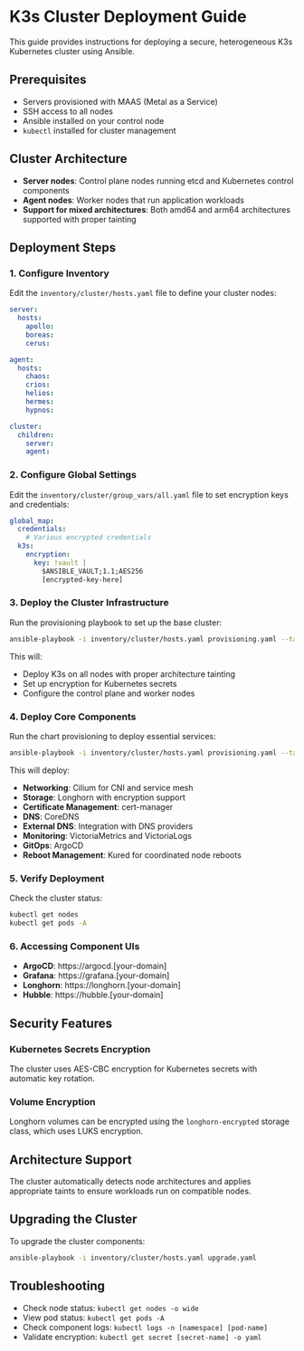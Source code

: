 # K3s Cluster Deployment Guide

This guide provides instructions for deploying a secure, heterogeneous K3s Kubernetes cluster using Ansible.

## Prerequisites

- Servers provisioned with MAAS (Metal as a Service)
- SSH access to all nodes
- Ansible installed on your control node
- `kubectl` installed for cluster management

## Cluster Architecture

- **Server nodes**: Control plane nodes running etcd and Kubernetes control components
- **Agent nodes**: Worker nodes that run application workloads
- **Support for mixed architectures**: Both amd64 and arm64 architectures supported with proper tainting

## Deployment Steps

### 1. Configure Inventory

Edit the `inventory/cluster/hosts.yaml` file to define your cluster nodes:

```yaml
server:
  hosts:
    apollo:
    boreas:
    cerus:

agent:
  hosts:
    chaos:
    crios:
    helios:
    hermes:
    hypnos:

cluster:
  children:
    server:
    agent:
```

### 2. Configure Global Settings

Edit the `inventory/cluster/group_vars/all.yaml` file to set encryption keys and credentials:

```yaml
global_map:
  credentials:
    # Various encrypted credentials
  k3s:
    encryption:
      key: !vault |
        $ANSIBLE_VAULT;1.1;AES256
        [encrypted-key-here]
```

### 3. Deploy the Cluster Infrastructure

Run the provisioning playbook to set up the base cluster:

```bash
ansible-playbook -i inventory/cluster/hosts.yaml provisioning.yaml --tags kubernetes
```

This will:
- Deploy K3s on all nodes with proper architecture tainting
- Set up encryption for Kubernetes secrets
- Configure the control plane and worker nodes

### 4. Deploy Core Components

Run the chart provisioning to deploy essential services:

```bash
ansible-playbook -i inventory/cluster/hosts.yaml provisioning.yaml --tags charts
```

This will deploy:
- **Networking**: Cilium for CNI and service mesh
- **Storage**: Longhorn with encryption support
- **Certificate Management**: cert-manager
- **DNS**: CoreDNS
- **External DNS**: Integration with DNS providers
- **Monitoring**: VictoriaMetrics and VictoriaLogs
- **GitOps**: ArgoCD
- **Reboot Management**: Kured for coordinated node reboots

### 5. Verify Deployment

Check the cluster status:

```bash
kubectl get nodes
kubectl get pods -A
```

### 6. Accessing Component UIs

- **ArgoCD**: https://argocd.[your-domain]
- **Grafana**: https://grafana.[your-domain]
- **Longhorn**: https://longhorn.[your-domain]
- **Hubble**: https://hubble.[your-domain]

## Security Features

### Kubernetes Secrets Encryption

The cluster uses AES-CBC encryption for Kubernetes secrets with automatic key rotation.

### Volume Encryption

Longhorn volumes can be encrypted using the `longhorn-encrypted` storage class, which uses LUKS encryption.

## Architecture Support

The cluster automatically detects node architectures and applies appropriate taints to ensure workloads run on compatible nodes.

## Upgrading the Cluster

To upgrade the cluster components:

```bash
ansible-playbook -i inventory/cluster/hosts.yaml upgrade.yaml
```

## Troubleshooting

- Check node status: `kubectl get nodes -o wide`
- View pod status: `kubectl get pods -A`
- Check component logs: `kubectl logs -n [namespace] [pod-name]`
- Validate encryption: `kubectl get secret [secret-name] -o yaml`